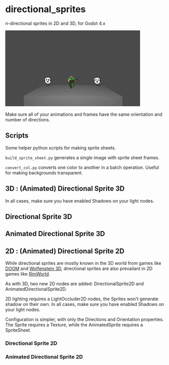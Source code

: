 # directional_sprites
n-directional sprites in 2D and 3D, for Godot 4.x

![3d demo](https://github.com/HubbleCommand/directional_sprites/blob/main/media/demo3d.gif)

Make sure all of your animations and frames have the same orientation and number of directions.


## Scripts
Some helper python scripts for making sprite sheets.

`build_sprite_sheet.py` generates a single image with sprite sheet frames.

`convert_col.py` converts one color to another in a batch operation. Useful for making backgrounds transparent.

## 3D : (Animated) Directional Sprite 3D

In all cases, make sure you have enabled Shadows on your light nodes.

## Directional Sprite 3D

## Animated Directional Sprite 3D

## 2D : (Animated) Directional Sprite 2D
While directional sprites are mostly known in the 3D world from games like [DOOM](https://en.wikipedia.org/wiki/Doom_(1993_video_game)) and [Wolfenstein 3D](https://en.wikipedia.org/wiki/Wolfenstein_3D), directional sprites are also prevailant in 2D games like [RimWorld](https://rimworldgame.com/).

As with 3D, two new 2D nodes are added: DirectionalSprite2D and AnimatedDirectionalSprite2D.

2D lighting requires a LightOccluder2D nodes, the Sprites won't generate shadow on their own. In all cases, make sure you have enabled Shadows on your light nodes.

Configuration is simpler, with only the Directions and Orientation properties. The Sprite requires a Texture, while the AnimatedSprite requires a SpriteSheet.

### Directional Sprite 2D

### Animated Directional Sprite 2D

